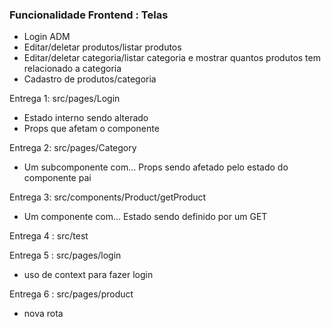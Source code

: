 
### Funcionalidade Frontend : Telas

* Login ADM 
* Editar/deletar produtos/listar produtos
* Editar/deletar categoria/listar categoria e mostrar quantos produtos tem relacionado a categoria 
* Cadastro de produtos/categoria

Entrega 1: src/pages/Login
- Estado interno sendo alterado
- Props que afetam o componente

Entrega 2: src/pages/Category

- Um subcomponente com... Props sendo afetado pelo estado do componente pai

Entrega 3: src/components/Product/getProduct

- Um componente com... Estado sendo definido por um GET

Entrega 4 : src/test

Entrega 5 : src/pages/login
- uso de context para fazer login

Entrega 6 : src/pages/product
- nova rota
